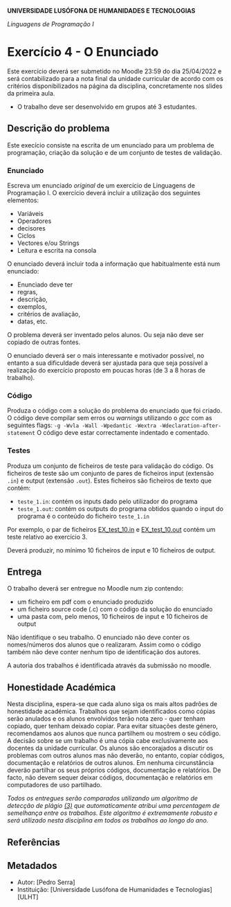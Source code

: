 **UNIVERSIDADE LUSÓFONA DE HUMANIDADES E TECNOLOGIAS**

*Linguagens de Programação I*

# Exercício 4 - O Enunciado

Este exercício deverá ser submetido no Moodle 23:59 do dia 25/04/2022 e será contabilizado para a nota final da unidade curricular de acordo com os critérios disponibilizados na página da disciplina, concretamente nos slides da primeira aula.

- O trabalho deve ser desenvolvido em grupos até 3 estudantes.

## Descrição do problema

Este execício consiste na escrita de um enunciado para um problema de programação, criação da solução e de um conjunto de testes de validação.

### Enunciado
Escreva um enunciado *original* de um exercício de Linguagens de Programação I. O exercício deverá incluir a utilização dos seguintes elementos:
* Variáveis
* Operadores
* decisores
* Ciclos
* Vectores e/ou Strings
* Leitura e escrita na consola

O enunciado deverá incluir toda a informação que habitualmente está num enunciado:
* Enunciado deve ter 
* regras, 
* descrição, 
* exemplos, 
* critérios de avaliação, 
* datas, etc.  

O problema deverá ser inventado pelos alunos. Ou seja não deve ser copiado de outras fontes.

O enunciado deverá ser o mais interessante e motivador possível, no entanto a sua dificuldade deverá ser ajustada para que seja possível a realização do exercício proposto em poucas horas (de 3 a 8 horas de trabalho).

### Código
Produza o código com a solução do problema do enunciado que foi criado. O código deve compilar sem erros ou *warnings* utilizando o *gcc* com as seguintes flags:
`-g -Wvla -Wall -Wpedantic -Wextra -Wdeclaration-after-statement`
O código deve estar correctamente indentado e comentado.

### Testes
Produza um conjunto de ficheiros de teste para validação do código. Os ficheiros de teste são um conjunto de pares de ficheiros input (extensão `.in`) e output (extensão `.out`). Estes ficheiros são ficheiros de texto que contém:
- `teste_1.in`: contém os inputs dado pelo utilizador do programa
- `teste_1.out`: contém os outputs do programa obtidos quando o input do programa é o conteúdo do ficheiro `teste_1.in`

Por exemplo, o par de ficheiros [EX_test_10.in](EX_test_10.in) e [EX_test_10.out](EX_test_10.out) contém um teste relativo ao exercício 3.

Deverá produzir, no mínimo 10 ficheiros de input e 10 ficheiros de output.

## Entrega

O trabalho deverá ser entregue no Moodle num zip contendo:
* um ficheiro em pdf com o enunciado produzido
* um ficheiro source code (.c) com o código da solução do enunciado
* uma pasta com, pelo menos, 10 ficheiros de input e 10 ficheiros de output

Não identifique o seu trabalho. O enunciado não deve conter os nomes/números dos alunos que o realizaram. Assim como o código também não deve conter nenhum tipo de identificação dos autores.

A autoria dos trabalhos é identificada através da submissão no moodle.



## Honestidade Académica

Nesta disciplina, espera-se que cada aluno siga os mais altos padrões de honestidade académica. Trabalhos que sejam identificados como cópias serão anulados e os alunos envolvidos terão nota zero - quer tenham copiado, quer tenham deixado copiar.
Para evitar situações deste género, recomendamos aos alunos que nunca partilhem ou mostrem o seu código.
A decisão sobre se um trabalho é uma cópia cabe exclusivamente aos docentes da unidade curricular.
Os alunos são encorajados a discutir os problemas com outros alunos mas não deverão, no entanto, copiar códigos, documentação e relatórios de outros alunos. Em nenhuma circunstância deverão partilhar os seus próprios códigos, documentação e relatórios. De facto, não devem sequer deixar códigos, documentação e relatórios em computadores de uso partilhado.

*Todos os entregues serão comparados utilizando um algoritmo de detecção de plágio [(3)](#ref3) que automaticamente atribui uma percentagem de semelhança entre os trabalhos. Este algoritmo é extremamente robusto e será utilizado nesta disciplina em todos os trabalhos ao longo do ano.* 

## Referências


## Metadados

* Autor: [Pedro Serra]
* Instituição: [Universidade Lusófona de Humanidades e Tecnologias][ULHT]
